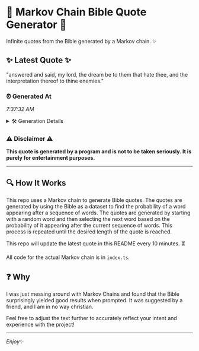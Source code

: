 # 📖 Markov Chain Bible Quote Generator 📖

Infinite quotes from the Bible generated by a Markov chain. ✨

## ✨ Latest Quote ✨
"answered and said, my lord, the dream be to them that hate thee, and the interpretation thereof to thine enemies."

### ⏰ Generated At
*7:37:32 AM*

<details>
    <summary>🛠️ Generation Details</summary>
    <p>
        <strong>🌱 Seed:</strong> answered<br>
        <strong>🔄 Iterations:</strong> 19<br>
        <strong>📜 Context History:</strong><br>[ answered ]: and<br>[ answered, and ]: said,<br>[ answered, and, said, ]: my<br>[ answered, and, said,, my ]: lord,<br>[ answered, and, said,, my, lord, ]: the<br>[ answered, and, said,, my, lord,, the ]: dream<br>[ and, said,, my, lord,, the, dream ]: be<br>[ said,, my, lord,, the, dream, be ]: to<br>[ my, lord,, the, dream, be, to ]: them<br>[ lord,, the, dream, be, to, them ]: that<br>[ the, dream, be, to, them, that ]: hate<br>[ dream, be, to, them, that, hate ]: thee,<br>[ be, to, them, that, hate, thee, ]: and<br>[ to, them, that, hate, thee,, and ]: the<br>[ them, that, hate, thee,, and, the ]: interpretation<br>[ that, hate, thee,, and, the, interpretation ]: thereof<br>[ hate, thee,, and, the, interpretation, thereof ]: to<br>[ thee,, and, the, interpretation, thereof, to ]: thine<br>[ and, the, interpretation, thereof, to, thine ]: enemies.<br>
    </p>
</details>

### ⚠️ Disclaimer ⚠️
**This quote is generated by a program and is not to be taken seriously. It is purely for entertainment purposes.**

---

## 🔍 How It Works

This repo uses a Markov chain to generate Bible quotes. The quotes are generated by using the Bible as a dataset to find the probability of a word appearing after a sequence of words. The quotes are generated by starting with a random word and then selecting the next word based on the probability of it appearing after the current sequence of words. This process is repeated until the desired length of the quote is reached.

This repo will update the latest quote in this README every 10 minutes. ⏳

All code for the actual Markov chain is in `index.ts`.

## ❓ Why

I was just messing around with Markov Chains and found that the Bible surprisingly yielded good results when prompted. 
It was suggested by a friend, and I am in no way christian.

Feel free to adjust the text further to accurately reflect your intent and experience with the project!

---

*Enjoy*✨
